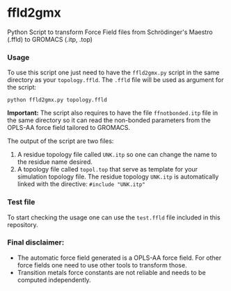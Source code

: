 # ffld2gmx
Python Script to transform Force Field files from Schrödinger's Maestro (.ffld) to GROMACS (.itp, .top)

### Usage

To use this script one just need to have the `ffld2gmx.py` script in the same directory as your `topology.ffld`. The `.ffld` file will be used as argument for the script:
```
python ffld2gmx.py topology.ffld
```
**Important:** The script also requires to have the file `ffnotbonded.itp` file in the same directory so it can read the non-bonded parameters from the OPLS-AA force field tailored to GROMACS.

The output of the script are two files:
1. A residue topology file called `UNK.itp` so one can change the name to the residue name desired.
2. A topology file called `topol.top` that serve as template for your simulation topology file. The residue topology `UNK.itp` is automatically linked with the directive: `#include "UNK.itp"`

### Test file

To start checking the usage one can use the `test.ffld` file included in this repository.

### Final disclaimer:

- The automatic force field generated is a OPLS-AA force field. For other force fields one need to use other tools to transform those.
- Transition metals force constants are not reliable and needs to be computed independently.